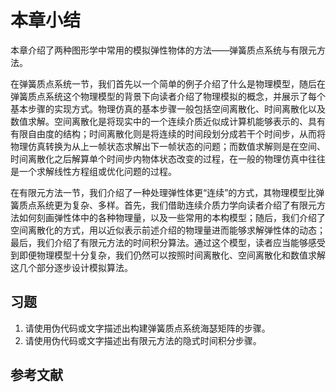 # 本章小结

本章介绍了两种图形学中常用的模拟弹性物体的方法——弹簧质点系统与有限元方法。

在弹簧质点系统一节，我们首先以一个简单的例子介绍了什么是物理模型，随后在弹簧质点系统这个物理模型的背景下向读者介绍了物理模拟的概念，并展示了每个基本步骤的实现方式。物理仿真的基本步骤一般包括空间离散化、时间离散化以及数值求解。空间离散化是将现实中的一个连续介质近似成计算机能够表示的、具有有限自由度的结构；时间离散化则是将连续的时间段划分成若干个时间步，从而将物理仿真转换为从上一帧状态求解出下一帧状态的问题；而数值求解则是在空间、时间离散化之后解算单个时间步内物体状态改变的过程，在一般的物理仿真中往往是一个求解线性方程组或优化问题的过程。

在有限元方法一节，我们介绍了一种处理弹性体更“连续”的方式，其物理模型比弹簧质点系统更为复杂、多样。首先，我们借助连续介质力学向读者介绍了有限元方法如何刻画弹性体中的各种物理量，以及一些常用的本构模型；随后，我们介绍了空间离散化的方式，用以近似表示前述介绍的物理量进而能够求解弹性体的动态；最后，我们介绍了有限元方法的时间积分算法。通过这个模型，读者应当能够感受到即便物理模型十分复杂，我们仍然可以按照时间离散化、空间离散化和数值求解这几个部分逐步设计模拟算法。

## 习题

1. 请使用伪代码或文字描述出构建弹簧质点系统海瑟矩阵的步骤。
2. 请使用伪代码或文字描述出有限元方法的隐式时间积分步骤。

## 参考文献

```{bibliography} ref.bib
```